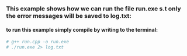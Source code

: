 ### This example shows how we can run the file run.exe s.t only the error messages will be saved to log.txt:
#### to run this example simply compile by writing to the terminal:

```bash
# g++ run.cpp -o run.exe
# ./run.exe 2> log.txt
```

